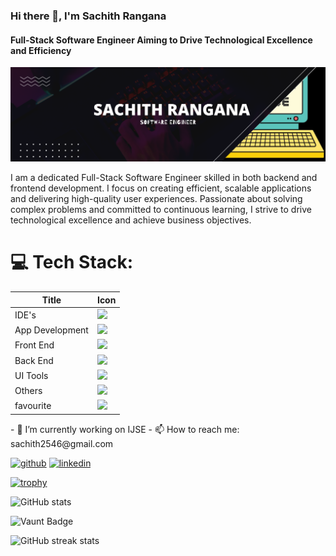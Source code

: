 ### Hi there 👋, I'm Sachith Rangana
#### Full-Stack Software Engineer Aiming to Drive Technological Excellence and Efficiency

<img src="./Dark Neon Simple Futuristic UIUX Designer LinkedIn Banner.png" alt="poster"/>

I am a dedicated Full-Stack Software Engineer skilled in both backend and frontend development. I focus on creating efficient, scalable applications and delivering high-quality user experiences. Passionate about solving complex problems and committed to continuous learning, I strive to drive technological excellence and achieve business objectives.

# 💻 Tech Stack:
<div align="center">

| Title | Icon |
| ------ | ------ |
| IDE's |  <img src="https://skillicons.dev/icons?i=idea,androidstudio,vscode" /> |
| App Development |  <img src="https://skillicons.dev/icons?i=dart,java" /> |
| Front End | <img src="https://skillicons.dev/icons?i=html,bootstrap,css,js,jquery,react,ts" /> |
| Back End |  <img src="https://skillicons.dev/icons?i=hibernate,java,spring,nodejs,express,mysql,mongodb,postgresql,mariadb" /> |
| UI Tools |  <img src="https://skillicons.dev/icons?i=figma,xd" /> |
| Others |  <img src="https://skillicons.dev/icons?i=arduino,appwrite,firebase,discord,git,github,maven,postman,powershell,bash" /> |
| favourite |  <img src="https://skillicons.dev/icons?i=html,css,bootstrap,react,tailwind,materialui,js,jquery,ts,express,nodejs,mongodb" /> |
                                                                
</div>
- 🔭 I’m currently working on IJSE 
- 📫 How to reach me: sachith2546@gmail.com 


[<img src='https://cdn.jsdelivr.net/npm/simple-icons@3.0.1/icons/github.svg' alt='github' height='40'>](https://github.com/sachithrangana1)  [<img src='https://cdn.jsdelivr.net/npm/simple-icons@3.0.1/icons/linkedin.svg' alt='linkedin' height='40'>](https://www.linkedin.com/in/sachith-rangana-302315132/)  

[![trophy](https://github-profile-trophy.vercel.app/?username=sachithrangana1)](https://github.com/ryo-ma/github-profile-trophy)

![GitHub stats](https://github-readme-stats.vercel.app/api?username=sachithrangana1&show_icons=true)  

![Vaunt Badge](https://api.vaunt.dev/v1/github/entities/sachithrangana1/contributions?format=svg&private=false)  

![GitHub streak stats](https://streak-stats.demolab.com/?user=sachithrangana1)  

